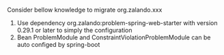 Consider bellow knowledge to migrate org.zalando.xxx 
1. Use dependency org.zalando:problem-spring-web-starter with version 0.29.1 or later to simply the configuration 
2. Bean ProblemModule and ConstraintViolationProblemModule can be auto configed by spring-boot  